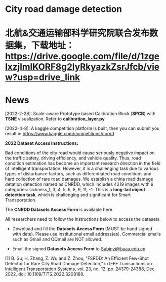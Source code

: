 # City road damage detection
# 北航&交通运输部科学研究院联合发布数据集，下载地址：https://drive.google.com/file/d/1zgelxzjlmlKORF8g2IyRkyazkZsrJfcb/view?usp=drive_link
# News
[2022-2-28]: Scale-aware Prototype based Calibration Block (**SPCB**) with **TSNE** visualization. Refer to **calibration_layer.py**

[2022-4-8]: A kaggle competition platform is built, then you can submit you result in https://www.kaggle.com/competitions/cnrdd

**2022 Dataset Access Instructions:**

Bad conditions of the city road would cause seriously negative impact on the traffic safety, driving efficiency, and vehicle quality. Thus, road condition estimation has become an important research direction in the field of intelligent transportation. However, it is a challenging task due to various types of disturbance factors, such as differentiated road conditions and hard collection of rare road damages. We establish a china road damage detation detection named as CNRDD, which includes 4319 images with 9 categories: sickness_1, 3, 4, 5, 6, 8, 9, 11, -1. This is a **long-tail object detection task**, which is challenging and significant for Smart Transportation.

The **CNRDD Datasets Access Form** is available here. 

All researchers need to follow the instructions below to access the datasets.


* Download and fill the **Datasets Access Form** (MUST be hand signed with date). Please use institutional email address(es). Commercial emails such as Gmail and QQmail are NOT allowed. 

* Email the signed **Datasets Access Form** to Subinyi@buaa.edu.cn

[1] B. Su, H. Zhang, Z. Wu and Z. Zhou, "FSRDD: An Efficient Few-Shot Detector for Rare City Road Damage Detection," in IEEE Transactions on Intelligent Transportation Systems, vol. 23, no. 12, pp. 24379-24388, Dec. 2022, doi: 10.1109/TITS.2022.3208188.
